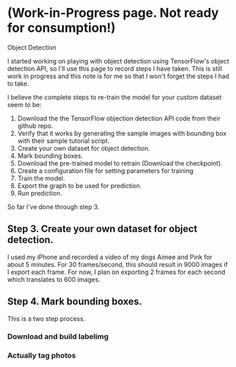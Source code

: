 # (Work-in-Progress page.  Not ready for consumption!)
Object Detection

I started working on playing with object detection using TensorFlow's object detection API, so I'll use this page to record steps I have taken.  This is still work in progress and this note is for me so that I won't forget the steps I had to take.

I believe the complete steps to re-train the model for your custom dataset seem to be:

1. Download the the TensorFlow objection detection API code from their github repo.
2. Verify that it works by generating the sample images with bounding box with their sample tutorial script.
3. Create your own dataset for object detection.
4. Mark bounding boxes.
5. Download the pre-trained model to retrain (Download the checkpoint).
6. Create a configuration file for setting parameters for training
7. Train the model.
8. Export the graph to be used for prediction.
9. Run prediction.

So far I've done through step 3.

## Step 3. Create your own dataset for object detection.
I used my iPhone and recorded a video of my dogs Aimee and Pink for about 5 minutes.  For 30 frames/second, this should result
in 9000 images if I export each frame.  For now, I plan on exporting 2 frames for each second which translates to 600 images.

## Step 4. Mark bounding boxes.
This is a two step process.
### Download and build labelimg

### Actually tag photos




